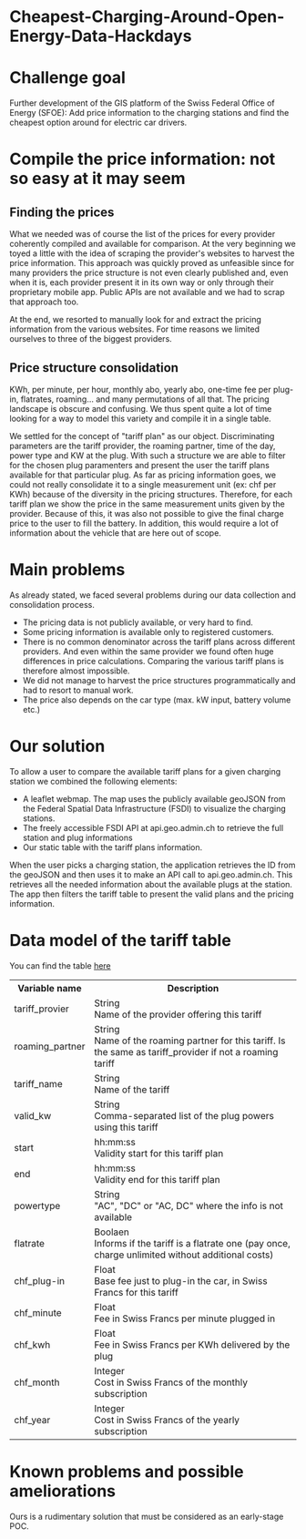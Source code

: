 # Cheapest-Charging-Around-Open-Energy-Data-Hackdays

# Challenge goal
Further development of the GIS platform of the Swiss Federal Office of Energy (SFOE): Add price information to the charging stations and find the cheapest option around for electric car drivers.

# Compile the price information: not so easy at it may seem
## Finding the prices
What we needed was of course the list of the prices for every provider coherently compiled and available for comparison.
At the very beginning we toyed a little with the idea of scraping the provider's websites to harvest the price information. This approach was quickly proved as unfeasible since for many providers the price structure is not even clearly published and, even when it is, each provider present it in its own way or only through their proprietary mobile app.
Public APIs are not available and we had to scrap that approach too.

At the end, we resorted to manually look for and extract the pricing information from the various websites. For time reasons we limited ourselves to three of the biggest providers.
## Price structure consolidation
KWh, per minute, per hour, monthly abo, yearly abo, one-time fee per plug-in, flatrates, roaming... and many permutations of all that. The pricing landscape is obscure and confusing. We thus spent quite a lot of time looking for a way to model this variety and compile it in a single table.

We settled for the concept of "tariff plan" as our object. Discriminating parameters are the tariff provider, the roaming partner, time of the day, power type and KW at the plug. With such a structure we are able to filter for the chosen plug paramenters and present the user the tariff plans available for that particular plug.
As far as pricing information goes, we could not really consolidate it to a single measurement unit (ex: chf per KWh) because of the diversity in the pricing structures. Therefore, for each tariff plan we show the price in the same measurement units given by the provider. Because of this, it was also not possible to give the final charge price to the user to fill the battery. In addition, this would require a lot of information about the vehicle that are here out of scope.

# Main problems
As already stated, we faced several problems during our data collection and consolidation process.
* The pricing data is not publicly available, or very hard to find.
* Some pricing information is available only to registered customers.
* There is no common denominator across the tariff plans across different providers. And even within the same provider we found often huge differences in price calculations. Comparing the various tariff plans is therefore almost impossible.
* We did not manage to harvest the price structures programmatically and had to resort to manual work.
* The price also depends on the car type (max. kW input, battery volume etc.)

# Our solution
To allow a user to compare the available tariff plans for a given charging station we combined the following elements:
* A leaflet webmap. The map uses the publicly available geoJSON from the Federal Spatial Data Infrastructure (FSDI) to visualize the charging stations.
* The freely accessible FSDI API at api.geo.admin.ch to retrieve the full station and plug informations
* Our static table with the tariff plans information.

When the user picks a charging station, the application retrieves the ID from the geoJSON and then uses it to make an API call to api.geo.admin.ch. This retrieves all the needed information about the available plugs at the station. The app then filters the tariff table to present the valid plans and the pricing information.

# Data model of the tariff table
You can find the table [here](https://docs.google.com/spreadsheets/d/1dw7tkYa0nSNKVkIfXEMOxA0CAAqR0nYDYwAuvXVgSB0/edit#gid=0)
<table>
  <tr>
    <th>Variable name</th>
    <th>Description</th>
  </tr>
  <tr>
    <td>tariff_provier</td>
    <td>String<br>Name of the provider offering this tariff</td>
  </tr>
  <tr>
    <td>roaming_partner</td>
    <td>String<br>Name of the roaming partner for this tariff. Is the same as tariff_provider if not a roaming tariff</td>
  </tr>
  <tr>
    <td>tariff_name</td>
    <td>String<br>Name of the tariff</td>
  </tr>
  <tr>
    <td>valid_kw</td>
    <td>String<br>Comma-separated list of the plug powers using this tariff</td>
  </tr>
  <tr>
    <td>start</td>
    <td>hh:mm:ss<br>Validity start for this tariff plan</td>
  </tr>
  <tr>
    <td>end</td>
    <td>hh:mm:ss<br>Validity end for this tariff plan</td>
  </tr>
  <tr>
    <td>powertype</td>
    <td>String<br>"AC", "DC" or "AC, DC" where the info is not available</td>
  </tr><tr>
    <td>flatrate</td>
    <td>Boolaen<br>Informs if the tariff is a flatrate one (pay once, charge unlimited without additional costs)</td>
  </tr>
  <tr>
    <td>chf_plug-in</td>
    <td>Float<br>Base fee just to plug-in the car, in Swiss Francs for this tariff</td>
  </tr>
  <tr>
    <td>chf_minute</td>
    <td>Float<br>Fee in Swiss Francs per minute plugged in</td>
  </tr>
  <tr>
    <td>chf_kwh</td>
    <td>Float<br>Fee in Swiss Francs per KWh delivered by the plug</td>
  </tr>
  <tr>
    <td>chf_month</td>
    <td>Integer<br>Cost in Swiss Francs of the monthly subscription</td>
  </tr>
  <tr>
    <td>chf_year</td>
    <td>Integer<br>Cost in Swiss Francs of the yearly subscription</td>
  </tr>
</table>

# Known problems and possible ameliorations
Ours is a rudimentary solution that must be considered as an early-stage POC.
